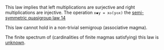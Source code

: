 This law implies that left multiplications are surjective and right multiplications are injective.  The operation `x◆y = x◇(y◇x)`  the [semi-symmetric quasigroup law 14](https://teorth.github.io/equational_theories/implications/?14)

This law cannot hold in a non-trivial semigroup (associative magma).

The finite spectrum of (cardinalities of finite magmas satisfying) this law is [unknown](https://leanprover.zulipchat.com/#narrow/channel/458659-Equational/topic/Order.203.20Spectra/with/527073087).
